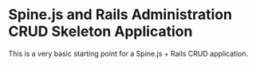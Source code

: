 # Spine.js and Rails Administration CRUD Skeleton Application

This is a very basic starting point for a Spine.js + Rails CRUD application.